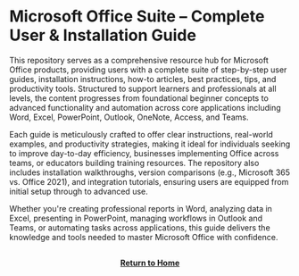 # Microsoft Office Suite – Complete User & Installation Guide

This repository serves as a comprehensive resource hub for Microsoft Office products, providing users with a complete suite of step-by-step user guides, installation instructions, how-to articles, best practices, tips, and productivity tools. Structured to support learners and professionals at all levels, the content progresses from foundational beginner concepts to advanced functionality and automation across core applications including Word, Excel, PowerPoint, Outlook, OneNote, Access, and Teams.

Each guide is meticulously crafted to offer clear instructions, real-world examples, and productivity strategies, making it ideal for individuals seeking to improve day-to-day efficiency, businesses implementing Office across teams, or educators building training resources. The repository also includes installation walkthroughs, version comparisons (e.g., Microsoft 365 vs. Office 2021), and integration tutorials, ensuring users are equipped from initial setup through to advanced use.

Whether you're creating professional reports in Word, analyzing data in Excel, presenting in PowerPoint, managing workflows in Outlook and Teams, or automating tasks across applications, this guide delivers the knowledge and tools needed to master Microsoft Office with confidence.

<h2></h2>
<p align="center">
  <a href="https://github.com/rlangc"><b>Return to Home</b></a>
